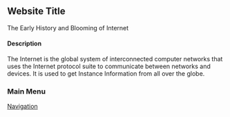 
## Website Title
The Early History and Blooming of Internet

#### Description

The Internet is the global system of interconnected computer networks that uses the Internet protocol suite to communicate between networks and devices. It is used to get Instance Information from all over the globe.

### Main Menu

[Navigation](Sections/NavContents.md)
